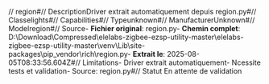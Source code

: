 // region#// DescriptionDriver extrait automatiquement depuis region.py#// Classelights#// Capabilities#// Typeunknown#// ManufacturerUnknown#// Modelregion#// Source- **Fichier original**: region.py- **Chemin complet**: D:\Download\Compressed\elelabs-zigbee-ezsp-utility-master\elelabs-zigbee-ezsp-utility-master\venv\Lib\site-packages\pip\_vendor\rich\region.py- **Extrait le**: 2025-08-05T08:33:56.604Z#// Limitations- Driver extrait automatiquement- Ncessite tests et validation- Source: region.py#// Statut En attente de validation
